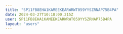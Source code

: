 ```yaml
---
title: "SP11FB8EHA1KAMEEKEARWRWT059YYSZRNAP75B4PA"
date: 2024-03-27T10:18:00.215Z
user: SP11FB8EHA1KAMEEKEARWRWT059YYSZRNAP75B4PA
layout: "users"
---
```

    